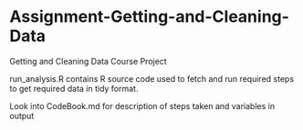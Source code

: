 # Assignment-Getting-and-Cleaning-Data
Getting and Cleaning Data Course Project

run_analysis.R contains R source code used to fetch and run required steps to get required data in tidy format.

Look into CodeBook.md for description of steps taken and variables in output 
